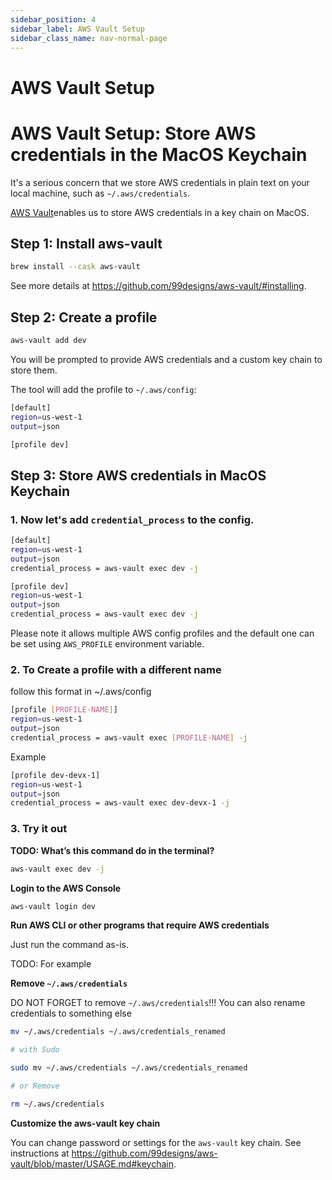```yaml
---
sidebar_position: 4
sidebar_label: AWS Vault Setup
sidebar_class_name: nav-normal-page
---
```


# AWS Vault Setup

# AWS Vault Setup: Store AWS credentials in the MacOS Keychain

It's a serious concern that we store AWS credentials in plain text on your local
machine, such as `~/.aws/credentials`.

[AWS Vault](https://github.com/99designs/aws-vault)enables us to store AWS
credentials in a key chain on MacOS.

## Step 1: Install aws-vault

```bash
brew install --cask aws-vault
```

See more details at https://github.com/99designs/aws-vault/#installing.

## Step 2: Create a profile

```bash
aws-vault add dev
```

You will be prompted to provide AWS credentials and a custom key chain to store
them.

The tool will add the profile to `~/.aws/config`:

```bash
[default]
region=us-west-1
output=json

[profile dev]
```

## Step 3: Store AWS credentials in MacOS Keychain

### 1. Now let's add `credential_process` to the config.

```bash
[default]
region=us-west-1
output=json
credential_process = aws-vault exec dev -j

[profile dev]
region=us-west-1
output=json
credential_process = aws-vault exec dev -j
```

Please note it allows multiple AWS config profiles and the default one can be
set using `AWS_PROFILE` environment variable.

### 2. To Create a profile with a different name

follow this format in ~/.aws/config

```bash
[profile [PROFILE-NAME]]
region=us-west-1
output=json
credential_process = aws-vault exec [PROFILE-NAME] -j
```

Example

```bash
[profile dev-devx-1]
region=us-west-1
output=json
credential_process = aws-vault exec dev-devx-1 -j
```

### 3. Try it out

**TODO: What’s this command do in the terminal?**

```bash
aws-vault exec dev -j
```

**Login to the AWS Console**

```bash
aws-vault login dev
```

**Run AWS CLI or other programs that require AWS credentials**

Just run the command as-is.

TODO: For example

**Remove `~/.aws/credentials`**

DO NOT FORGET to remove `~/.aws/credentials`!!!
You can also rename credentials to something else

```bash
mv ~/.aws/credentials ~/.aws/credentials_renamed

# with Sudo

sudo mv ~/.aws/credentials ~/.aws/credentials_renamed

# or Remove

rm ~/.aws/credentials
```

**Customize the aws-vault key chain**

You can change password or settings for the `aws-vault` key chain. See
instructions at
https://github.com/99designs/aws-vault/blob/master/USAGE.md#keychain.
